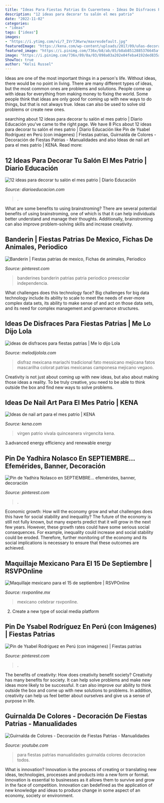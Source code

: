 ```yaml
---
title: "Ideas Para Fiestas Patrias En Cuarentena - Ideas De Disfraces Para Fiestas Patrias"
description: "12 ideas para decorar tu salón el mes patrio"
date: "2022-11-02"
categories:
- "ideas"
tags: ["ideas"]
images:
- "https://i.ytimg.com/vi/7_IVr7JKwrw/maxresdefault.jpg"
featuredImage: "https://kena.com/wp-content/uploads/2017/09/uñas-decoradas-mes-patrio-3.jpg"
featured_image: "https://i.pinimg.com/736x/b8/ab/85/b8ab8512885376645af08dfcb4fe2575.jpg"
image: "https://i.pinimg.com/736x/89/8a/03/898a03a202e04feba4192ded835acbeb.jpg"
ShowToc: true
author: "Kelsi Russel"
---
```



Ideas are one of the most important things in a person's life. Without ideas, there would be no point in living. There are many different types of ideas, but the most common ones are problems and solutions. People come up with ideas for everything from making money to fixing the world. Some people think that ideas are only good for coming up with new ways to do things, but that is not always true. Ideas can also be used to solve old problems or create new ones.

	

		
searching about 12 ideas para decorar tu salón el mes patrio | Diario Educación you've came to the right page. We have 8 Pics about 12 ideas para decorar tu salón el mes patrio | Diario Educación like Pin de Ysabel Rodríguez en Perú (con imágenes) | Fiestas patrias, Guirnalda de Colores - Decoración de Fiestas Patrias - Manualidades and also Ideas de nail art para el mes patrio | KENA. Read more:
		
    
## 12 Ideas Para Decorar Tu Salón El Mes Patrio | Diario Educación

<img loading=lazy src="https://diarioeducacion.com/wp-content/uploads/2017/08/adorno-mexico-decorar-3-1.jpg" onerror="this.onerror=null;this.src='https://tse1.mm.bing.net/th?id=OIP.UrL7UJ0EukoRmRfajiLYsgHaNK&amp;pid=15.1';" alt="12 ideas para decorar tu salón el mes patrio | Diario Educación">

_Source: diarioeducacion.com_

>. 

	

What are some benefits to using brainstroming?
There are several potential benefits of using brainstroming, one of which is that it can help individuals better understand and manage their thoughts. Additionally, brainstroming can also improve problem-solving skills and increase creativity.

    
## Banderin | Fiestas Patrias De Mexico, Fichas De Animales, Periodico

<img loading=lazy src="https://i.pinimg.com/736x/b8/ab/85/b8ab8512885376645af08dfcb4fe2575.jpg" onerror="this.onerror=null;this.src='https://tse1.mm.bing.net/th?id=OIP.4Oopil3In_1ummv4gFuD3gHaJ4&amp;pid=15.1';" alt="Banderin | Fiestas patrias de mexico, Fichas de animales, Periodico">

_Source: pinterest.com_

>banderines banderin patrias patria periodico preescolar independencia. 

	

What challenges does this technology face?
Big challenges for big data technology include its ability to scale to meet the needs of ever-more complex data sets, its ability to make sense of and act on those data sets, and its need for complex management and governance structures.

    
## Ideas De Disfraces Para Fiestas Patrias | Me Lo Dijo Lola

<img loading=lazy src="https://cdn2.melodijolola.com/media/files/field/image/disfraz-mexicana-tradicional-nina.jpg" onerror="this.onerror=null;this.src='https://tse4.mm.bing.net/th?id=OIP.32VeJt_IlkI3kq2VGWrv_wHaHa&amp;pid=15.1';" alt="ideas de disfraces para fiestas patrias | Me lo dijo Lola">

_Source: melodijolola.com_

>disfraz mexicana mariachi tradicional fato messicano mejicana fatos mascarilha colorat patrias mexicanas camponesa mejicano vegaoo. 

	

Creativity is not just about coming up with new ideas, but also about making those ideas a reality. To be truly creative, you need to be able to think outside the box and find new ways to solve problems.

    
## Ideas De Nail Art Para El Mes Patrio | KENA

<img loading=lazy src="https://kena.com/wp-content/uploads/2017/09/uñas-decoradas-mes-patrio-3.jpg" onerror="this.onerror=null;this.src='https://tse2.mm.bing.net/th?id=OIP.y-Bgf5zgFUBcI6-tW_xReQHaHY&amp;pid=15.1';" alt="Ideas de nail art para el mes patrio | KENA">

_Source: kena.com_

>virgen patrio vivala quinceanera virgencita kena. 

	

3.advanced energy efficiency and renewable energy

    
## Pin De Yadhira Nolasco En SEPTIEMBRE... Efemérides, Banner, Decoración

<img loading=lazy src="https://i.pinimg.com/736x/89/8a/03/898a03a202e04feba4192ded835acbeb.jpg" onerror="this.onerror=null;this.src='https://tse3.mm.bing.net/th?id=OIP.MWx_NNKg_9vyyvbpCyDwNAAAAA&amp;pid=15.1';" alt="Pin de Yadhira Nolasco en SEPTIEMBRE... efemérides, banner, decoración">

_Source: pinterest.com_

>. 

	

Economic growth: How will the economy grow and what challenges does this have for social stability and inequality?
The future of the economy is still not fully known, but many experts predict that it will grow in the next few years. However, these growth rates could have some serious social consequences. For example, inequality could increase and social stability could be eroded. Therefore, further monitoring of the economy and its social implications is necessary to ensure that these outcomes are achieved.

    
## Maquillaje Mexicano Para El 15 De Septiembre | RSVPOnline

<img loading=lazy src="https://cdn2.rsvponline.mx/files/rsvp/styles/serie_image_logo/public/images/galleries/2020/karenina.velasco.jpg" onerror="this.onerror=null;this.src='https://tse1.mm.bing.net/th?id=OIP.SBqNKdMrG51KaRzMzUzcbAHaFj&amp;pid=15.1';" alt="Maquillaje mexicano para el 15 de septiembre | RSVPOnline">

_Source: rsvponline.mx_

>mexicano celebrar rsvponline. 

	

2. Create a new type of social media platform

    
## Pin De Ysabel Rodríguez En Perú (con Imágenes) | Fiestas Patrias

<img loading=lazy src="https://i.pinimg.com/736x/60/d6/c2/60d6c22c8e634861662bdc726d2d9883.jpg" onerror="this.onerror=null;this.src='https://tse4.mm.bing.net/th?id=OIP.uokpXzKyOFAMV-fmQ7FRRQAAAA&amp;pid=15.1';" alt="Pin de Ysabel Rodríguez en Perú (con imágenes) | Fiestas patrias">

_Source: pinterest.com_

>. 

	

The benefits of creativity: How does creativity benefit society?
Creativity has many benefits for society. It can help solve problems and make new ideas more likely to be successful. It can also improve our ability to think outside the box and come up with new solutions to problems. In addition, creativity can help us feel better about ourselves and give us a sense of purpose in life.

    
## Guirnalda De Colores - Decoración De Fiestas Patrias - Manualidades

<img loading=lazy src="https://i.ytimg.com/vi/7_IVr7JKwrw/maxresdefault.jpg" onerror="this.onerror=null;this.src='https://tse1.mm.bing.net/th?id=OIP.PkZSpoPxw8bv5h-FDBMwagHaEK&amp;pid=15.1';" alt="Guirnalda de Colores - Decoración de Fiestas Patrias - Manualidades">

_Source: youtube.com_

>para fiestas patrias manualidades guirnalda colores decoracion todos. 

	

What is innovation?
Innovation is the process of creating or translating new ideas, technologies, processes and products into a new form or format. Innovation is essential to businesses as it allows them to survive and grow in the face of competition. Innovation can bedefined as the application of new knowledge and ideas to produce change in some aspect of an economy, society or environment.

